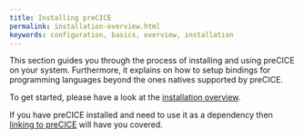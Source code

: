 ```yaml
---
title: Installing preCICE
permalink: installation-overview.html
keywords: configuration, basics, overview, installation
---
```


This section guides you through the process of installing and using preCICE on your system.
Furthermore, it explains on how to setup bindings for programming languages beyond the ones natives supported by preCICE.

To get started, please have a look at the [installation overview](installation-getting-overview.html).

If you have preCICE installed and need to use it as a dependency then [linking to preCICE](installation-linking.html) will have you covered.
